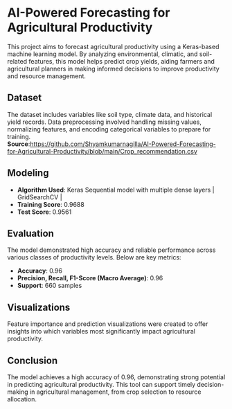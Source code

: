 # AI-Powered Forecasting for Agricultural Productivity

This project aims to forecast agricultural productivity using a Keras-based machine learning model. By analyzing environmental, climatic, and soil-related features, this model helps predict crop yields, aiding farmers and agricultural planners in making informed decisions to improve productivity and resource management.

## Dataset
The dataset includes variables like soil type, climate data, and historical yield records. Data preprocessing involved handling missing values, normalizing features, and encoding categorical variables to prepare for training.<br>
**Source**:https://github.com/Shyamkumarnagilla/AI-Powered-Forecasting-for-Agricultural-Productivity/blob/main/Crop_recommendation.csv

## Modeling
- **Algorithm Used**: Keras Sequential model with multiple dense layers | GridSearchCV |
- **Training Score**: 0.9688
- **Test Score**: 0.9561

## Evaluation
The model demonstrated high accuracy and reliable performance across various classes of productivity levels. Below are key metrics:
- **Accuracy**: 0.96
- **Precision, Recall, F1-Score (Macro Average)**: 0.96
- **Support**: 660 samples
## Visualizations
Feature importance and prediction visualizations were created to offer insights into which variables most significantly impact agricultural productivity.

## Conclusion
The model achieves a high accuracy of 0.96, demonstrating strong potential in predicting agricultural productivity. This tool can support timely decision-making in agricultural management, from crop selection to resource allocation.
